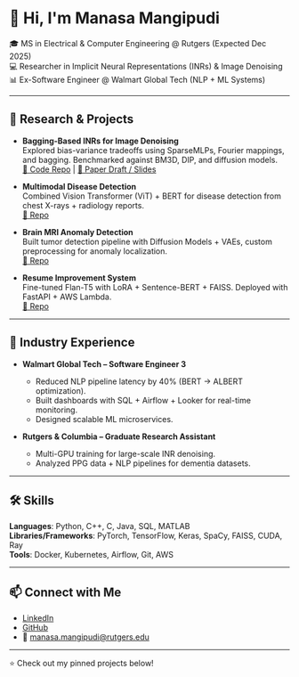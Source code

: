 # 👋 Hi, I'm Manasa Mangipudi  

🎓 MS in Electrical & Computer Engineering @ Rutgers (Expected Dec 2025)  
💻 Researcher in Implicit Neural Representations (INRs) & Image Denoising  
📊 Ex-Software Engineer @ Walmart Global Tech (NLP + ML Systems)  

---

## 🔬 Research & Projects  

- **Bagging-Based INRs for Image Denoising**  
  Explored bias-variance tradeoffs using SparseMLPs, Fourier mappings, and bagging. Benchmarked against BM3D, DIP, and diffusion models.  
  [🔗 Code Repo](#) | [📄 Paper Draft / Slides](#)

- **Multimodal Disease Detection**  
  Combined Vision Transformer (ViT) + BERT for disease detection from chest X-rays + radiology reports.  
  [🔗 Repo](#)

- **Brain MRI Anomaly Detection**  
  Built tumor detection pipeline with Diffusion Models + VAEs, custom preprocessing for anomaly localization.  
  [🔗 Repo](#)

- **Resume Improvement System**  
  Fine-tuned Flan-T5 with LoRA + Sentence-BERT + FAISS. Deployed with FastAPI + AWS Lambda.  
  [🔗 Repo](#)

---

## 💼 Industry Experience  

- **Walmart Global Tech – Software Engineer 3**  
  - Reduced NLP pipeline latency by 40% (BERT → ALBERT optimization).  
  - Built dashboards with SQL + Airflow + Looker for real-time monitoring.  
  - Designed scalable ML microservices.  

- **Rutgers & Columbia – Graduate Research Assistant**  
  - Multi-GPU training for large-scale INR denoising.  
  - Analyzed PPG data + NLP pipelines for dementia datasets.  

---

## 🛠 Skills  

**Languages**: Python, C++, C, Java, SQL, MATLAB  
**Libraries/Frameworks**: PyTorch, TensorFlow, Keras, SpaCy, FAISS, CUDA, Ray  
**Tools**: Docker, Kubernetes, Airflow, Git, AWS  

---

## 📫 Connect with Me  

- [LinkedIn](https://linkedin.com/in/manasa-mangipudi)  
- [GitHub](https://github.com/manasamangipudi)  
- 📧 manasa.mangipudi@rutgers.edu  

---
⭐️ Check out my pinned projects below!
